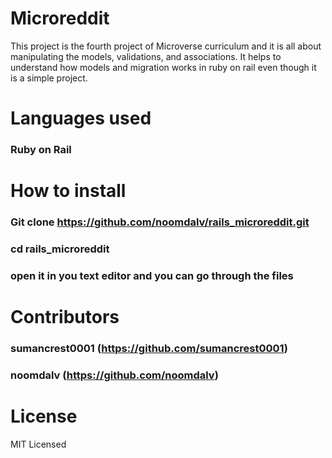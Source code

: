 # Microreddit
This project is the fourth project of Microverse curriculum and it is all about manipulating the models, validations, and associations. It helps to understand how models and migration works in ruby on rail even though it is a simple project.

# Languages used
### Ruby on Rail

# How to install
### Git clone https://github.com/noomdalv/rails_microreddit.git
### cd rails_microreddit
### open it in you text editor and you can go through the files

# Contributors
### sumancrest0001 (https://github.com/sumancrest0001)
### noomdalv (https://github.com/noomdalv)

# License
MIT Licensed
